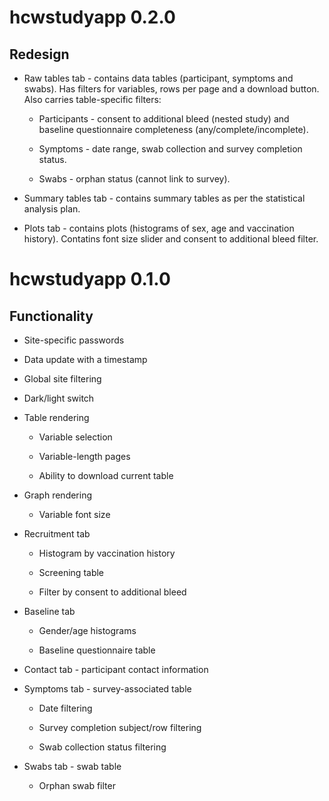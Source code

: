 # hcwstudyapp 0.2.0

## Redesign

* Raw tables tab - contains data tables (participant, symptoms and swabs). Has filters for variables, rows per page and a download button. Also carries table-specific filters:

  * Participants - consent to additional bleed (nested study) and baseline questionnaire completeness (any/complete/incomplete).

  * Symptoms - date range, swab collection and survey completion status.

  * Swabs - orphan status (cannot link to survey).

* Summary tables tab - contains summary tables as per the statistical analysis plan.

* Plots tab - contains plots (histograms of sex, age and vaccination history). Contatins font size slider and consent to additional bleed filter.

# hcwstudyapp 0.1.0

## Functionality

* Site-specific passwords

* Data update with a timestamp

* Global site filtering

* Dark/light switch

* Table rendering

  * Variable selection

  * Variable-length pages

  * Ability to download current table

* Graph rendering

  * Variable font size

* Recruitment tab

  * Histogram by vaccination history

  * Screening table

  * Filter by consent to additional bleed

* Baseline tab

  * Gender/age histograms

  * Baseline questionnaire table

 * Contact tab - participant contact information

* Symptoms tab - survey-associated table

  * Date filtering

  * Survey completion subject/row filtering

  * Swab collection status filtering

* Swabs tab - swab table

  * Orphan swab filter
